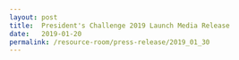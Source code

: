 ```yaml
---
layout: post
title:  President's Challenge 2019 Launch Media Release
date:   2019-01-20
permalink: /resource-room/press-release/2019_01_30
---
```

